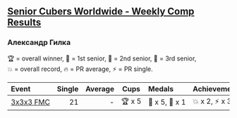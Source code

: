 <style>table {white-space: nowrap;}</style>

## [Senior Cubers Worldwide - Weekly Comp Results](/scw-comp/results/)
### Александр Гилка

<span style="white-space: nowrap;">🏆 = overall winner</span>, <span style="white-space: nowrap;">🥇 = 1st senior</span>, <span style="white-space: nowrap;">🥈 = 2nd senior</span>, <span style="white-space: nowrap;">🥉 = 3rd senior</span>, <span style="white-space: nowrap;">💥 = overall record</span>, <span style="white-space: nowrap;">🔥 = PR average</span>, <span style="white-space: nowrap;">⚡ = PR single</span>.

| Event | Single | Average | Cups | Medals | Achievements|
| :-- | --: | --: | :--: | :-- | :-- |
| [3x3x3 FMC](333fm.md) | 21 | - | 🏆 x 5 | 🥇 x 5, 🥈 x 1 | 💥 x 2, ⚡ x 3 |

<!-- Global site tag (gtag.js) - Google Analytics -->
<script async src="https://www.googletagmanager.com/gtag/js?id=UA-86348435-3"></script>
<script>window.dataLayer = window.dataLayer || []; function gtag() {dataLayer.push(arguments);} gtag('js', new Date()); gtag('config', 'UA-86348435-3');</script>
